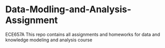 # Data-Modling-and-Analysis-Assignment
ECE657A
This repo contains all assignments and homeworks for data and knowledge modeling and analysis course
